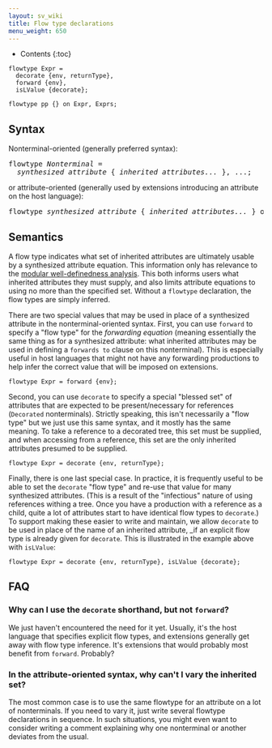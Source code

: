 ```yaml
---
layout: sv_wiki
title: Flow type declarations
menu_weight: 650
---
```


* Contents
{:toc}

```
flowtype Expr =
  decorate {env, returnType},
  forward {env},
  isLValue {decorate};
  
flowtype pp {} on Expr, Exprs;
```

## Syntax

Nonterminal-oriented (generally preferred syntax):

<pre>
flowtype <i>Nonterminal</i> =
  <i>synthesized attribute</i> { <i>inherited attributes...</i> }, ...;
</pre>

or attribute-oriented (generally used by extensions introducing an attribute on the host language):

<pre>
flowtype <i>synthesized attribute</i> { <i>inherited attributes...</i> } on <i>Nonterminals...</i>;
</pre>

## Semantics

A flow type indicates what set of inherited attributes are ultimately usable by a synthesized attribute equation.
This information only has relevance to the [modular well-definedness analysis](/silver/concepts/modular-well-definedness/).
This both informs users what inherited attributes they must supply, and also limits attribute equations to using no more than the specified set.
Without a `flowtype` declaration, the flow types are simply inferred.


There are two special values that may be used in place of a synthesized attribute in the nonterminal-oriented syntax.
First, you can use `forward` to specify a "flow type" for the _forwarding equation_ (meaning essentially the same thing as for a synthesized attribute: what inherited attributes may be used in defining a `forwards to` clause on this nonterminal).
This is especially useful in host languages that might not have any forwarding productions to help infer the correct value that will be imposed on extensions.

```
flowtype Expr = forward {env};
```

Second, you can use `decorate` to specify a special "blessed set" of attributes that are expected to be present/necessary for references (`Decorated` nonterminals).
Strictly speaking, this isn't necessarily a "flow type" but we just use this same syntax, and it mostly has the same meaning.
To take a reference to a decorated tree, this set must be supplied, and when accessing from a reference, this set are the only inherited attributes presumed to be supplied.

```
flowtype Expr = decorate {env, returnType};
```


Finally, there is one last special case.
In practice, it is frequently useful to be able to set the `decorate` "flow type" and re-use that value for many synthesized attributes.
(This is a result of the "infectious" nature of using references withing a tree.
Once you have a production with a reference as a child, quite a lot of attributes start to have identical flow types to `decorate`.)
To support making these easier to write and maintain, we allow `decorate` to be used in place of the name of an inherited attribute, _if an explicit flow type is already given for `decorate`.
This is illustrated in the example above with `isLValue`:

```
flowtype Expr = decorate {env, returnType}, isLValue {decorate};
```

## FAQ

### Why can I use the `decorate` shorthand, but not `forward`?

We just haven't encountered the need for it yet.
Usually, it's the host language that specifies explicit flow types, and extensions generally get away with flow type inference.
It's extensions that would probably most benefit from `forward`. Probably?

### In the attribute-oriented syntax, why can't I vary the inherited set?

The most common case is to use the same flowtype for an attribute on a lot of nonterminals.
If you need to vary it, just write several flowtype declarations in sequence.
In such situations, you might even want to consider writing a comment explaining why one nonterminal or another deviates from the usual.

